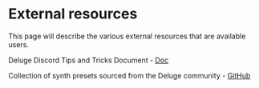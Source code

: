 # External resources

This page will describe the various external resources that are available users. 

Deluge Discord Tips and Tricks Document - [Doc](https://docs.google.com/document/d/19kMPOUQkjPSATEmscG-kO1CfFvc16-h8_Y8BJhICOOo/edit?usp=sharing)

Collection of synth presets sourced from the Deluge community - [GitHub](https://github.com/entzmingerc/DelugeSynthPresets)